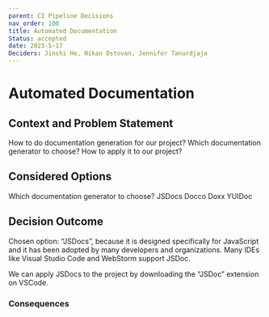 ```yaml
---
parent: CI Pipeline Decisions
nav_order: 100
title: Automated Documentation
Status: accepted
date: 2023-5-17
Deciders: Jinshi He, Nikan Ostovan, Jennifer Tanurdjaja
---
```


# Automated Documentation

## Context and Problem Statement

How to do documentation generation for our project?
Which documentation generator to choose?
How to apply it to our project?

## Considered Options

Which documentation generator to choose?
JSDocs
Docco
Doxx
YUIDoc


## Decision Outcome


Chosen option: “JSDocs”, because it is designed specifically for JavaScript and it has been adopted by many developers and organizations. Many IDEs like Visual Studio Code and WebStorm support JSDoc.


We can apply JSDocs to the project by downloading the “JSDoc” extension on VSCode.


### Consequences	
